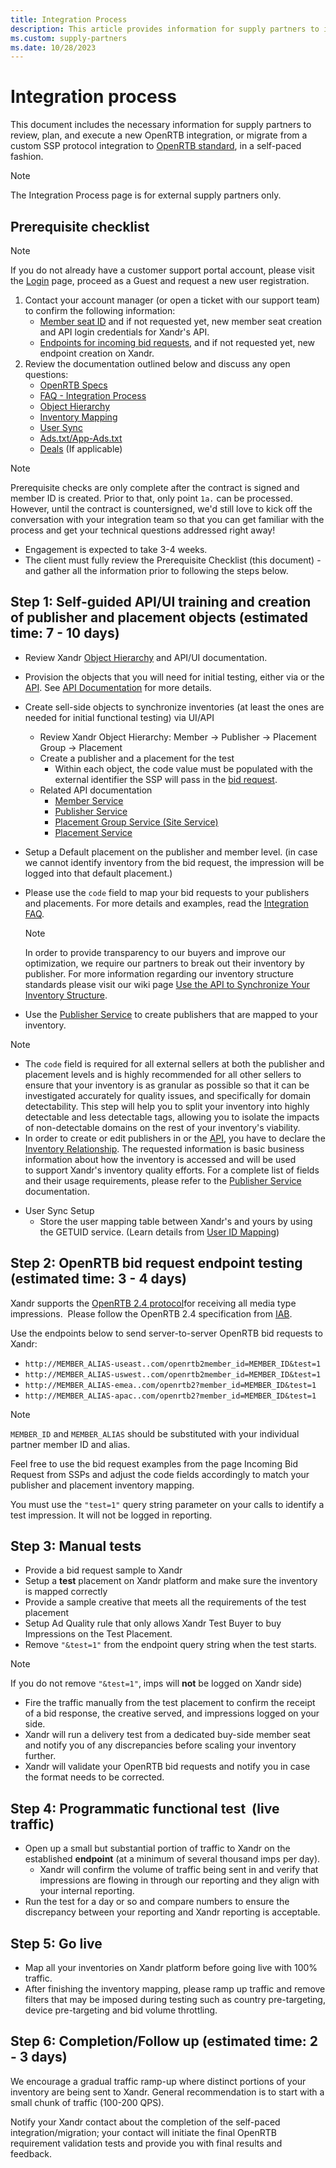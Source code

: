```yaml
---
title: Integration Process
description: This article provides information for supply partners to implement OpenRTB integration or migrate from a custom SSP protocol integration.
ms.custom: supply-partners
ms.date: 10/28/2023
---
```


# Integration process

This document includes the necessary information for supply partners to review, plan, and execute a new OpenRTB integration, or migrate from a custom SSP protocol integration to [OpenRTB standard](https://www.iab.com/guidelines/real-time-bidding-rtb-project/), in a self-paced fashion.

> [!NOTE]
> The Integration Process page is for external supply partners only.

## Prerequisite checklist

> [!NOTE]
> If you do not already have a customer support portal account, please visit the [Login](https://help.xandr.com) page, proceed as a Guest and request a new user registration.

1. Contact your account manager (or open a ticket with our support team) to confirm the following information:  
    - [Member seat ID](./understanding-the-sell-side-object-hierarchy.md) and if not requested yet, new member seat creation and API login credentials for Xandr's API.
    - [Endpoints for incoming bid requests](./incoming-bid-request-from-ssps.md), and if not requested yet, new endpoint creation on Xandr.
1. Review the documentation outlined below and discuss any open questions:
    - [OpenRTB Specs](./openrtb-specs.md)
    - [FAQ - Integration Process](./faq-integration-process.md)
    - [Object Hierarchy](./understanding-the-sell-side-object-hierarchy.md)
    - [Inventory Mapping](./synchronize-your-inventory-structure.md)
    - [User Sync](./user-id-mapping.md)
    - [Ads.txt/App-Ads.txt](https://docs.xandr.com/csh?context=89626949)
    - [Deals](./selling-deals-on-xandr.md) (If applicable)

> [!NOTE]
> Prerequisite checks are only complete after the contract is signed and member ID is created. Prior to that, only point `1a.` can be processed. However, until the contract is countersigned, we'd still love to kick off the conversation with your integration team so that you can get familiar with the process and get your technical questions addressed right away!

- Engagement is expected to take 3-4 weeks.
- The client must fully review the Prerequisite Checklist (this document) - and gather all the information prior to following the steps below.

## Step 1: Self-guided API/UI training and creation of publisher and placement objects (estimated time: 7 - 10 days)

- Review Xandr [Object Hierarchy](./understanding-the-sell-side-object-hierarchy.md) and API/UI
  documentation.
- Provision the objects that you will need for initial testing, either via  or the [API](../digital-platform-api/api-getting-started.md). See [API Documentation](./api-documentation.md) for more details.
- Create sell-side objects to synchronize inventories (at least the ones are needed for initial functional testing) via UI/API
  - Review Xandr Object Hierarchy: Member → Publisher → Placement Group → Placement
  - Create a publisher and a placement for the test
    - Within each object, the code value must be populated with the external identifier the SSP will pass in the [bid request](./incoming-bid-request-from-ssps.md).
  - Related API documentation
    - [Member Service](../digital-platform-api/member-service.md)
    - [Publisher Service](../digital-platform-api/publisher-service.md)
    - [Placement Group Service (Site Service)](../digital-platform-api/site-service.md)
    - [Placement Service](../digital-platform-api/placement-service.md)
- Setup a Default placement on the publisher and member level. (in case we cannot identify inventory from the bid request, the impression will be logged into that default placement.)
- Please use the `code` field to map your bid requests to your publishers and placements. For more details and examples, read the [Integration FAQ](./faq-integration-process.md).  

  > [!NOTE]
  > In order to provide transparency to our buyers and improve our optimization, we require our partners to break out their inventory by publisher. For more information regarding our inventory structure standards please visit our wiki page [Use the API to Synchronize Your Inventory Structure](./use-the-api-to-synchronize-your-inventory-structure.md).
  
- Use the [Publisher Service](../digital-platform-api/publisher-service.md) to create publishers that are mapped to your inventory.

> [!NOTE]
> - The `code` field is required for all external sellers at both the publisher and placement levels and is highly recommended for all other sellers to ensure that your inventory is as granular as possible so
> that it can be investigated accurately for quality issues, and specifically for domain detectability. This step will help you to split your inventory into highly detectable and less detectable tags, allowing you to isolate the impacts of non-detectable domains on the rest of your inventory's viability.
> - In order to create or edit publishers in  or the [API](../digital-platform-api/api-getting-started.md), you have to declare the [Inventory Relationship](./inventory-relationship-faq.md). The requested information is basic business information about how the inventory is accessed and will be used to support Xandr's inventory quality efforts. For a complete list of fields and their usage requirements, please refer to the [Publisher Service](../digital-platform-api/publisher-service.md) documentation.

- User Sync Setup
  - Store the user mapping table between Xandr's and yours by using the GETUID service. (Learn details from [User ID Mapping](./user-id-mapping.md))

## Step 2: OpenRTB bid request endpoint testing (estimated time: 3 - 4 days)

Xandr supports the [OpenRTB 2.4 protocol](https://www.iab.com/wp-content/uploads/2016/03/OpenRTB-API-Specification-Version-2-4-FINAL.pdf)for receiving all media type impressions.  Please follow the OpenRTB 2.4 specification from [IAB](https://www.iab.com/guidelines/real-time-bidding-rtb-project/).

Use the endpoints below to send server-to-server OpenRTB bid requests to Xandr:

- `http://MEMBER_ALIAS-useast..com/openrtb2member_id=MEMBER_ID&test=1`
- `http://MEMBER_ALIAS-uswest..com/openrtb2member_id=MEMBER_ID&test=1`
- `http://MEMBER_ALIAS-emea..com/openrtb2?member_id=MEMBER_ID&test=1`
- `http://MEMBER_ALIAS-apac..com/openrtb2?member_id=MEMBER_ID&test=1`

> [!NOTE]
> `MEMBER_ID` and `MEMBER_ALIAS` should be substituted with your individual partner member ID and alias.

Feel free to use the bid request examples from the page Incoming Bid Request from SSPs and adjust the code fields accordingly to match your publisher and placement inventory mapping.

You must use the `"test=1"` query string parameter on your calls to identify a test impression. It will not be logged in reporting.

## Step 3: Manual tests

- Provide a bid request sample to Xandr
- Setup a **test** placement on Xandr platform and make sure the inventory is mapped correctly
- Provide a sample creative that meets all the requirements of the test placement
- Setup Ad Quality rule that only allows Xandr Test Buyer to buy Impressions on the Test Placement.
- Remove `"&test=1"` from the endpoint query string when the test starts.
  
 > [!NOTE]
 > If you do not remove `"&test=1"`, imps will **not** be logged on Xandr side)

- Fire the traffic manually from the test placement to confirm the receipt of a bid response, the creative served, and impressions logged on your side.
- Xandr will run a delivery test from a dedicated buy-side member seat and notify you of any discrepancies before scaling your inventory further.
- Xandr will validate your OpenRTB bid requests and notify you in case the format needs to be corrected.  

## Step 4: Programmatic functional test  (live traffic)

- Open up a small but substantial portion of traffic to Xandr on the established **endpoint** (at a minimum of several thousand imps per day).
  - Xandr will confirm the volume of traffic being sent in and verify that impressions are flowing in through our reporting and they align with your internal reporting.
- Run the test for a day or so and compare numbers to ensure the discrepancy between your reporting and Xandr reporting is acceptable.

## Step 5: Go live

- Map all your inventories on Xandr platform before going live with 100% traffic.
- After finishing the inventory mapping, please ramp up traffic and remove filters that may be imposed during testing such as country pre-targeting, device pre-targeting and bid volume throttling.

## Step 6: Completion/Follow up (estimated time: 2 - 3 days)

We encourage a gradual traffic ramp-up where distinct portions of your inventory are being sent to Xandr. General recommendation is to start with a small chunk of traffic (100-200 QPS).

Notify your Xandr contact about the completion of the self-paced integration/migration; your contact will initiate the final OpenRTB requirement validation tests and provide you with final results and feedback.
